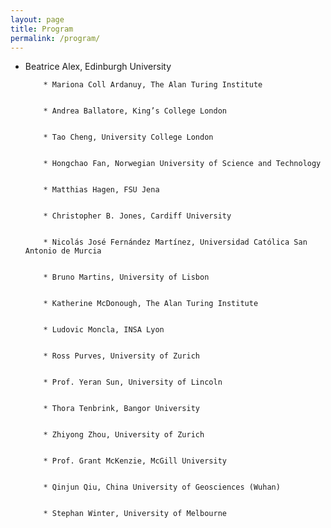 ```yaml
---
layout: page
title: Program
permalink: /program/
---
```

* Beatrice Alex, Edinburgh University

          * Mariona Coll Ardanuy, The Alan Turing Institute


          * Andrea Ballatore, King’s College London


          * Tao Cheng, University College London


          * Hongchao Fan, Norwegian University of Science and Technology


          * Matthias Hagen, FSU Jena


          * Christopher B. Jones, Cardiff University


          * Nicolás José Fernández Martínez, Universidad Católica San Antonio de Murcia


          * Bruno Martins, University of Lisbon


          * Katherine McDonough, The Alan Turing Institute


          * Ludovic Moncla, INSA Lyon


          * Ross Purves, University of Zurich


          * Prof. Yeran Sun, University of Lincoln


          * Thora Tenbrink, Bangor University


          * Zhiyong Zhou, University of Zurich


          * Prof. Grant McKenzie, McGill University


          * Qinjun Qiu, China University of Geosciences (Wuhan)


          * Stephan Winter, University of Melbourne

